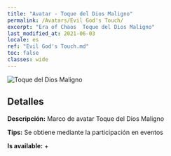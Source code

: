 ```yaml
---
title: "Avatar - Toque del Dios Maligno"
permalink: /Avatars/Evil God's Touch/
excerpt: "Era of Chaos  Toque del Dios Maligno"
last_modified_at: 2021-06-03
locale: es
ref: "Evil God's Touch.md"
toc: false
classes: wide
---
```

 ![Toque del Dios Maligno](/images/a/avatarFrame_88.png)

## Detalles

 **Descripción:** Marco de avatar Toque del Dios Maligno 

 **Tips:** Se obtiene mediante la participación en eventos 

 **Is available:**  + 


